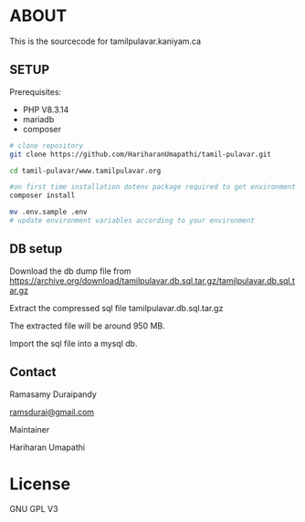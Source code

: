 # ABOUT

This is the sourcecode for tamilpulavar.kaniyam.ca

## SETUP

Prerequisites:

- PHP V8.3.14
- mariadb
- composer

```bash
# clone repository
git clone https://github.com/HariharanUmapathi/tamil-pulavar.git

cd tamil-pulavar/www.tamilpulavar.org 

#on first time installation dotenv package required to get environment variables
composer install  

mv .env.sample .env
# update environment variables according to your environment

```

## DB setup

Download the db dump file from https://archive.org/download/tamilpulavar.db.sql.tar.gz/tamilpulavar.db.sql.tar.gz

Extract the compressed sql file tamilpulavar.db.sql.tar.gz

The extracted file will be around 950 MB.

Import the sql file into a mysql db.

## Contact

Ramasamy Duraipandy

ramsdurai@gmail.com

Maintainer

Hariharan Umapathi

# License
GNU GPL V3
